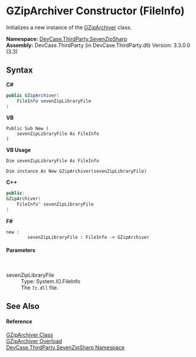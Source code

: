 # GZipArchiver Constructor (FileInfo)
 

Initializes a new instance of the <a href="T_DevCase_ThirdParty_SevenZipSharp_GZipArchiver">GZipArchiver</a> class.

**Namespace:**&nbsp;<a href="N_DevCase_ThirdParty_SevenZipSharp">DevCase.ThirdParty.SevenZipSharp</a><br />**Assembly:**&nbsp;DevCase.ThirdParty (in DevCase.ThirdParty.dll) Version: 3.3.0.0 (3.3)

## Syntax

**C#**<br />
``` C#
public GZipArchiver(
	FileInfo sevenZipLibraryFile
)
```

**VB**<br />
``` VB
Public Sub New ( 
	sevenZipLibraryFile As FileInfo
)
```

**VB Usage**<br />
``` VB Usage
Dim sevenZipLibraryFile As FileInfo

Dim instance As New GZipArchiver(sevenZipLibraryFile)
```

**C++**<br />
``` C++
public:
GZipArchiver(
	FileInfo^ sevenZipLibraryFile
)
```

**F#**<br />
``` F#
new : 
        sevenZipLibraryFile : FileInfo -> GZipArchiver
```


#### Parameters
&nbsp;<dl><dt>sevenZipLibraryFile</dt><dd>Type: System.IO.FileInfo<br />The `7z.dll` file.</dd></dl>

## See Also


#### Reference
<a href="T_DevCase_ThirdParty_SevenZipSharp_GZipArchiver">GZipArchiver Class</a><br /><a href="Overload_DevCase_ThirdParty_SevenZipSharp_GZipArchiver__ctor">GZipArchiver Overload</a><br /><a href="N_DevCase_ThirdParty_SevenZipSharp">DevCase.ThirdParty.SevenZipSharp Namespace</a><br />